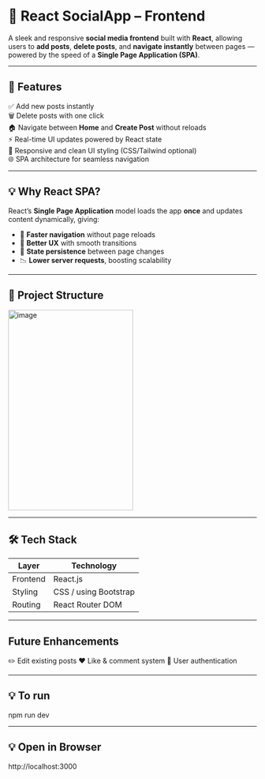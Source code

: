 # 📱 React SocialApp – Frontend  

A sleek and responsive **social media frontend** built with **React**, allowing users to **add posts**, **delete posts**, and **navigate instantly** between pages — powered by the speed of a **Single Page Application (SPA)**.  

---

## 🚀 Features  
✅ Add new posts instantly  
🗑️ Delete posts with one click  
🏠 Navigate between **Home** and **Create Post** without reloads  
⚡ Real-time UI updates powered by React state  
💅 Responsive and clean UI styling (CSS/Tailwind optional)  
🌐 SPA architecture for seamless navigation  

---

## 💡 Why React SPA?  
React’s **Single Page Application** model loads the app **once** and updates content dynamically, giving:  
- 🚀 **Faster navigation** without page reloads  
- 🎯 **Better UX** with smooth transitions  
- 💾 **State persistence** between page changes  
- 📉 **Lower server requests**, boosting scalability  

---
## 🚀 Project Structure

<img width="253" height="406" alt="image" src="https://github.com/user-attachments/assets/787bae1e-f891-4c2d-be2a-f1f69e18aded" />

---
## 🛠️ Tech Stack  

| Layer      | Technology           |  
|------------|----------------------|  
| Frontend   | React.js             |  
| Styling    | CSS / using Bootstrap|  
| Routing    | React Router DOM     |  

---

## Future Enhancements

✏️ Edit existing posts
❤️ Like & comment system
🔐 User authentication

---

## 💡 To run

npm run dev

---

## 💡 Open in Browser

http://localhost:3000

